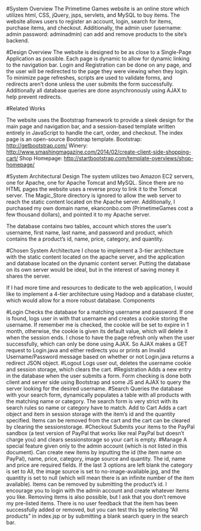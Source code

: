 #System Overview
The Primetime Games website is an online store which utilizes html, CSS, jQuery, jsps, servlets, and MySQL to buy items. The website allows users to register an account, login, search for items, purchase items, and checkout. Additionally, the admin user (username: admin password: adminadmin) can add and remove products to the site’s backend.


#Design Overview
The website is designed to be as close to a Single-Page Application as possible. Each page is dynamic to allow for dynamic linking to the navigation bar. Login and Registration can be done on any page, and the user will be redirected to the page they were viewing when they login. To minimize page refreshes, scripts are used to validate forms, and redirects aren’t done unless the user submits the form successfully. Additionally all database queries are done asynchronously using AJAX to help prevent redirects.







#Related Works

The website uses the Bootstrap framework to provide a sleek design for the main page and navigation bar, and a session-based template written entirely in JavaScript to handle the cart, order, and checkout. The index page is an open-source Bootstrap template.
Bootstrap: http://getbootstrap.com/
Winery: http://www.smashingmagazine.com/2014/02/create-client-side-shopping-cart/
Shop Homepage: http://startbootstrap.com/template-overviews/shop-homepage/

#System Architectural Design
The system utilizes two Amazon EC2 servers, one for Apache, one for Apache Tomcat and MySQL. Since there are no HTML pages the website uses a reverse proxy to link it to the Tomcat server. The Magic_Store directory is ignored to allow the web server to reach the static content located on the Apache server. Additionally, I purchased my own domain name, ekanconbo.com (PrimetimeGames cost a few thousand dollars), and pointed it to my Apache server.

The database contains two tables, account which stores the user’s username, first name, last name, and password and product, which contains the a product’s id, name, price, category, and quantity. 

#Chosen System Architecture 
I chose to implement a 3-tier architecture with the static content located on the apache server, and the application and database located on the dynamic content server. Putting the database on its own server would be ideal, but in the interest of saving money it shares the server.

If I had more time and resources to dedicate to the web application, I would like to implement a 4-tier architecture using Hadoop and a database cluster, which would allow for a more robust database.
Components

#Login
Checks the database for a matching username and password. If one is found, logs user in with that username and creates a cookie storing the username. If remember me is checked, the cookie will be set to expire in 1 month, otherwise, the cookie is given its default value, which will delete it when the session ends.
I chose to have the page refresh only when the user successfully, which can only be done using AJAX. So AJAX makes a GET request to Login.java and either redirects you or prints an Invalid Username/Password message based on whether or not Login.java returns a redirect JSON object.
#Logout
Logs user out, deletes the username cookie and session storage, which clears the cart.
#Registration
Adds a new entry in the database when the user submits a form. Form checking is done both client and server side using Bootstrap and some JS and AJAX to query the server looking for the desired username.
#Search
Queries the database with your search form, dynamically populates a table with all products with the matching name or category. The search form is very strict with its search rules so name or category have to match.
Add to Cart
Adds a cart object and item in session storage with the item’s id and the quantity specified. Items can be removed from the cart and the cart can be cleared by clearing the sessionstorage.
#Checkout
Submits your items to the PayPal sandbox (a test version of PayPal that works like real PayPal but doesn’t charge you) and clears sessionstorage so your cart is empty.
#Manage
A special feature given only to the admin account (which is not listed in this document). Can create new items by inputting the id (the item name on PayPal), name, price, category, image source and quantity. The id, name and price are required fields. If the last 3 options are left blank the category is set to All, the image source is set to no-image-available.jpg, and the quantity is set to null (which will mean there is an infinite number of the item available).
Items can be removed by submitting the product’s id.
I encourage you to login with the admin account and create whatever items you like. Removing items is also possible, but I ask that you don’t remove my pre-listed items. There is no user feedback that the item has been successfully added or removed, but you can test this by selecting “All products” in index.jsp or by submitting a blank search query in the search bar.
